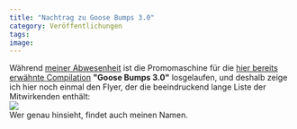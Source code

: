 ```yaml
---
title: "Nachtrag zu Goose Bumps 3.0"
category: Veröffentlichungen
tags: 
image: 
---
```


Während [meiner Abwesenheit](http://www.misantropolis.de/tag/griechenland/) ist die Promomaschine für die [hier bereits erwähnte Compilation](http://www.misantropolis.de/2009/06/various-artists-goose-bumps-3-0/) **"Goose Bumps 3.0"** losgelaufen, und deshalb zeige ich hier noch einmal den Flyer, der die beeindruckend lange Liste der Mitwirkenden enthält:  
[![](http://www.milledpavement.com/flyers/gb3_flyer.jpg)](http://www.milledpavement.com/va_goosebumps3.html)  
Wer genau hinsieht, findet auch meinen Namen.